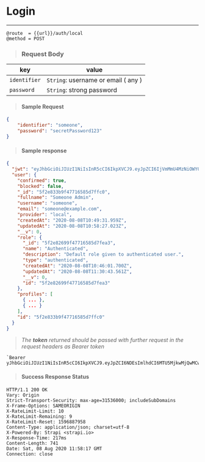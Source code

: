 # Login

---

```
@route  = {{url}}/auth/local
@method = POST
```

> ### Request Body
| key | value
| --- | ---- |
| `identifier` | `String`: username or email ( any )
| `password` | `String`: strong password


> #### Sample Request

```json
{
    "identifier": "someone",
    "password": "secretPassword123"
}
```

> #### Sample response

```json
{
  "jwt": "eyJhbGciOiJIUzI1NiIsInR5cCI6IkpXVCJ9.eyJpZCI6IjVmMmU4MzNiOWY0NzcxNjU4NWQ3ZmZjMCIsImlhdCI6MTU5Njg4Nzc4MywiZXhwIjoxNTk5NDc5NzgzfQ.CqvlUVO2eIpkVOclOlGalbmOg14QhrNzWt-0OauMtd0",
  "user": {
    "confirmed": true,
    "blocked": false,
    "_id": "5f2e833b9f47716585d7ffc0",
    "fullname": "Someone Admin",
    "username": "someone",
    "email": "someone@example.com",
    "provider": "local",
    "createdAt": "2020-08-08T10:49:31.959Z",
    "updatedAt": "2020-08-08T10:58:27.023Z",
    "__v": 0,
    "role": {
      "_id": "5f2e82699f47716585d7fea3",
      "name": "Authenticated",
      "description": "Default role given to authenticated user.",
      "type": "authenticated",
      "createdAt": "2020-08-08T10:46:01.700Z",
      "updatedAt": "2020-08-08T11:30:43.561Z",
      "__v": 0,
      "id": "5f2e82699f47716585d7fea3"
    },
    "profiles": [
      { ... },
      { ... }
    ],
    "id": "5f2e833b9f47716585d7ffc0"
  }
}
```

> _The **token** returned should be passed with further request in the request headers as Bearer token_

```
`Bearer yJhbGciOiJIUzI1NiIsInR5cCI6IkpXVCJ9.eyJpZCI6NDEsImlhdCI6MTU5MjkwMjQwMCwiZXhwIjoxNTk1NDk0NDAwfQ.ZB8MURbxPflSToO2Lq0wkTde16cuXeWfF6JnktaE8BA`
```

> #### Success Response Status

```http
HTTP/1.1 200 OK
Vary: Origin
Strict-Transport-Security: max-age=31536000; includeSubDomains
X-Frame-Options: SAMEORIGIN
X-RateLimit-Limit: 10
X-RateLimit-Remaining: 9
X-RateLimit-Reset: 1596887958
Content-Type: application/json; charset=utf-8
X-Powered-By: Strapi <strapi.io>
X-Response-Time: 217ms
Content-Length: 741
Date: Sat, 08 Aug 2020 11:58:17 GMT
Connection: close
```